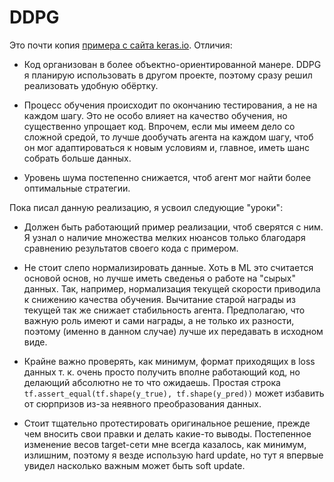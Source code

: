 # DDPG

Это почти копия [примера с сайта keras.io](https://keras.io/examples/rl/ddpg_pendulum/). Отличия:

- Код организован в более объектно-ориентированной манере. DDPG я планирую использовать в другом проекте, поэтому сразу решил реализовать удобную обёртку.

- Процесс обучения происходит по окончанию тестирования, а не на каждом шагу. Это не особо влияет на качество обучения, но существенно упрощает код. Впрочем, если мы имеем дело со сложной средой, то лучше дообучать агента на каждом шагу, чтоб он мог адаптироваться к новым условиям и, главное, иметь шанс собрать больше данных.

- Уровень шума постепенно снижается, чтоб агент мог найти более оптимальные стратегии.

Пока писал данную реализацию, я усвоил следующие "уроки":

- Должен быть работающий пример реализации, чтоб сверятся с ним. Я узнал о наличие множества мелких нюансов только благодаря сравнению результатов своего кода с примером.

- Не стоит слепо нормализировать данные. Хоть в ML это считается основой основ, но лучше иметь сведенья о работе на "сырых" данных. Так, например, нормализация текущей скорости приводила к снижению качества обучения. Вычитание старой награды из текущей так же снижает стабильность агента. Предполагаю, что важную роль имеют и сами награды, а не только их разности, поэтому (именно в данном случае) лучше их передавать в исходном виде.
  
- Крайне важно проверять, как минимум, формат приходящих в loss данных т. к. очень просто получить вполне работающий код, но делающий абсолютно не то что ожидаешь. Простая строка `tf.assert_equal(tf.shape(y_true), tf.shape(y_pred))` может избавить от сюрпризов из-за неявного преобразования данных.

- Стоит тщательно протестировать оригинальное решение, прежде чем вносить свои правки и делать какие-то выводы. Постепенное изменение весов target-сети мне всегда казалось, как минимум, излишним, поэтому я везде использую hard update, но тут я впервые увидел насколько важным может быть soft update.